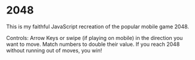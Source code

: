 # 2048

This is my faithful JavaScript recreation of the popular mobile game 2048. 

Controls: Arrow Keys or swipe (if playing on mobile) in the direction you want to move. 
Match numbers to double their value. If you reach 2048 without running out of moves, you win!
